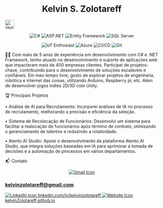 <h1 align="center">Kelvin S. Zolotareff</h1> <img src="https://github.com/kaueMarques/kaueMarques/blob/master/hi.gif" width="30px" alt="Hello"/> <p align="center">
<p align="center"> <img src="https://img.shields.io/badge/-C%23-239120?style=flat&logo=c-sharp&logoColor=white" alt="C#"/> <img src="https://img.shields.io/badge/-ASP.NET-512BD4?style=flat&logo=.net&logoColor=white" alt="ASP.NET"/> <img src="https://img.shields.io/badge/-Entity%20Framework-512BD4?style=flat&logo=.net&logoColor=white" alt="Entity Framework"/> <img src="https://img.shields.io/badge/-SQL%20Server-CC2927?style=flat&logo=microsoft-sql-server&logoColor=white" alt="SQL Server"/> </p>

<p align="center">
  <img src="https://img.shields.io/badge/IoT_Enthusiast-0000FF?style=flat&logo=arduino&logoColor=white" alt="IoT Enthusiast"/>
<img src="https://img.shields.io/badge/Microsoft%20Azure-0089D6?style=flat&logo=microsoft-azure&logoColor=white" alt="Azure"/> <img src="https://img.shields.io/badge/CI%2FCD-0078D7?style=flat&logo=azure-pipelines" alt="CI/CD"/> <img src="https://img.shields.io/badge/-Git-F05032?style=flat&logo=git&logoColor=white" alt="Git"/> </p></p>

👨‍💻 Com mais de 5 anos de experiência em desenvolvimento com C# e .NET Framework, tenho atuado no desenvolvimento e suporte de aplicações web que impactaram mais de 400 empresas clientes. Participei de projetos-chave, contribuindo para o desenvolvimento de soluções escaláveis e confiáveis. Em meu tempo livre, gosto de explorar projetos de engenharia, robótica e internet das coisas, utilizando Arduino, Raspberry pi, etc. Além de desenvolver jogos indies 2D/3D com Unity.


🏆 Principais Projetos

• Análise de AI para Recrutamento: Incorporei análises de IA no processo de recrutamento, melhorando a precisão e eficiência da seleção.

• Sistema de Recolocação de Funcionários: Desenvolvi um sistema para facilitar a realocação de funcionários após término de contrato, otimizando o gerenciamento de talentos e reduzindo a rotatividade.

• Atento AI Studio: Apoiei o desenvolvimento da plataforma Atento AI Studio, que integra soluções baseadas em IA para aprimorar a tomada de decisões e a automação de processos em vários departamentos.

📬 Contato
<p align="center"> <a href="mailto:kelvinzolotareff@gmail.com"> <img src="https://img.shields.io/badge/-D14836?style=for-the-badge&logo=gmail&logoColor=white" alt="Gmail Icon"/> <h3>kelvinzolotareff@gmail.com</h3> </a> <a href="https://www.linkedin.com/in/kelvinzolotareff/"> 
<img src="https://img.shields.io/badge/-0A66C2?style=for-the-badge&logo=linkedin&logoColor=white" alt="LinkedIn Icon"/> linkedin.com/in/kelvinzolotareff </a> <a href="https://kelvinzolotareff.github.io"> 
<img src="https://img.shields.io/badge/website-000000?style=for-the-badge&logo=About.me&logoColor=white" alt="Website Icon"/> kelvinZolotareff.github.io </a> </p>
